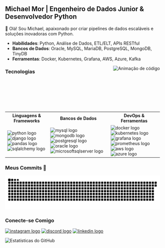 ## Michael Mor | Engenheiro de Dados Junior & Desenvolvedor Python
👋 Olá! Sou Michael, apaixonado por criar pipelines de dados escaláveis e soluções inovadoras com Python.

- **Habilidades**: Python, Análise de Dados, ETL/ELT, APIs RESTful
- **Bancos de Dados**: Oracle, MySQL, MariaDB, PostgreSQL, MongoDB, TinyDB
- **Ferramentas**: Docker, Kubernetes, Grafana, AWS, Azure, Kafka

<img align="right" height="150" src="https://assets-v2.lottiefiles.com/a/62e02bc6-116f-11ee-aeb0-077c335b3c67/XpwfUikILP.gif" alt="Animação de código" />

### Tecnologias
<table>
  <tr>
    <th>Linguagens & Frameworks</th>
    <th>Bancos de Dados</th>
    <th>DevOps & Ferramentas</th>
  </tr>
  <tr>
    <td>
      <img src="https://cdn.jsdelivr.net/gh/devicons/devicon/icons/python/python-original.svg" height="30" alt="python logo" />
      <img src="https://cdn.jsdelivr.net/gh/devicons/devicon/icons/django/django-plain.svg" height="30" alt="django logo" />
      <img src="https://cdn.jsdelivr.net/gh/devicons/devicon/icons/pandas/pandas-original.svg" height="30" alt="pandas logo" />
      <img src="https://cdn.jsdelivr.net/gh/devicons/devicon/icons/sqlalchemy/sqlalchemy-original.svg" height="30" alt="sqlalchemy logo" />
    </td>
    <td>
      <img src="https://cdn.jsdelivr.net/gh/devicons/devicon/icons/mysql/mysql-original.svg" height="30" alt="mysql logo" />
      <img src="https://cdn.jsdelivr.net/gh/devicons/devicon/icons/mongodb/mongodb-original.svg" height="30" alt="mongodb logo" />
      <img src="https://cdn.jsdelivr.net/gh/devicons/devicon/icons/postgresql/postgresql-original.svg" height="30" alt="postgresql logo" />
      <img src="https://cdn.jsdelivr.net/gh/devicons/devicon/icons/oracle/oracle-original.svg" height="30" alt="oracle logo" />
      <img src="https://cdn.jsdelivr.net/gh/devicons/devicon/icons/microsoftsqlserver/microsoftsqlserver-plain.svg" height="30" alt="microsoftsqlserver logo" />
    </td>
    <td>
      <img src="https://cdn.jsdelivr.net/gh/devicons/devicon/icons/docker/docker-original.svg" height="30" alt="docker logo" />
      <img src="https://cdn.jsdelivr.net/gh/devicons/devicon/icons/kubernetes/kubernetes-plain.svg" height="30" alt="kubernetes logo" />
      <img src="https://cdn.jsdelivr.net/gh/devicons/devicon/icons/grafana/grafana-original.svg" height="30" alt="grafana logo" />
      <img src="https://cdn.jsdelivr.net/gh/devicons/devicon/icons/prometheus/prometheus-original.svg" height="30" alt="prometheus logo" />
      <img src="https://cdn.jsdelivr.net/gh/devicons/devicon/icons/amazonwebservices/amazonwebservices-line-wordmark.svg" height="30" alt="aws logo" />
      <img src="https://cdn.jsdelivr.net/gh/devicons/devicon/icons/azure/azure-original.svg" height="30" alt="azure logo" />
    </td>
  </tr>
</table>

### Meus Commits 🐍
<img src="https://raw.githubusercontent.com/MichaelOli/MichaelOli/output/snake.svg" alt="Jogo da cobrinha" />

### Conecte-se Comigo
<a href="https://www.instagram.com/mamute.dev/" target="_blank"><img src="https://img.shields.io/static/v1?message=Instagram&logo=instagram&label=&color=E4405F&logoColor=white&labelColor=&style=for-the-badge" height="35" alt="instagram logo" /></a>
<a href="https://discord.com/michaelmamute4557" target="_blank"><img src="https://img.shields.io/static/v1?message=Discord&logo=discord&label=&color=7289DA&logoColor=white&labelColor=&style=for-the-badge" height="35" alt="discord logo" /></a>
<a href="https://www.linkedin.com/in/mor-michael/" target="_blank"><img src="https://img.shields.io/static/v1?message=LinkedIn&logo=linkedin&label=&color=0077B5&logoColor=white&labelColor=&style=for-the-badge" height="35" alt="linkedin logo" /></a>

<img src="https://github-readme-stats.vercel.app/api?username=seuusername&show_icons=true&theme=radical" alt="Estatísticas do GitHub" />
